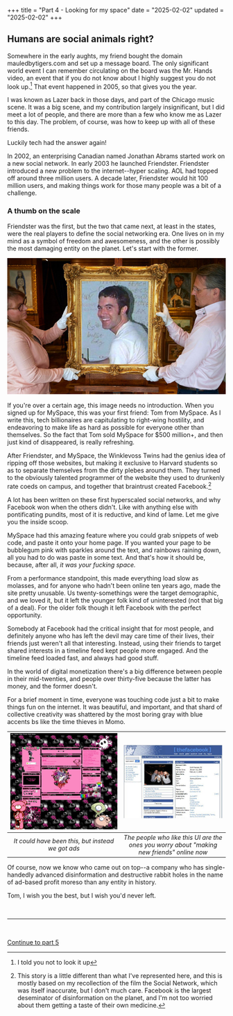 +++
title = "Part 4 - Looking for my space"
date = "2025-02-02"
updated = "2025-02-02"
+++

## Humans are social animals right?

Somewhere in the early aughts, my friend bought the domain mauledbytigers.com and set up a message board. 
The only significant world event I can remember circulating on the board was the Mr. Hands video, an event that if you do not know about I highly suggest you do not look up.[^5]
That event happened in 2005, so that gives you the year.

I was known as Lazer back in those days, and part of the Chicago music scene. 
It was a big scene, and my contribution largely insignificant, but I did meet a lot of people, and there are more than a few who know me as Lazer to this day.
The problem, of course, was how to keep up with all of these friends. 

Luckily tech had the answer again!

In 2002, an enterprising Canadian named Jonathan Abrams started work on a new social network.
In early 2003 he launched Friendster. 
Friendster introduced a new problem to the internet--hyper scaling. 
AOL had topped off around three million users.
A decade later, Friendster would hit 100 million users, and making things work for those many people was a bit of a challenge.

### A thumb on the scale

Friendster was the first, but the two that came next, at least in the states, were the real players to define the social networking era. 
One lives on in my mind as a symbol of freedom and awesomeness, and the other is possibly the most damaging entity on the planet.
Let's start with the former.

![The legendary picture of Tom from MySpace](./tom.jpg)

If you're over a certain age, this image needs no introduction.
When you signed up for MySpace, this was your first friend: Tom from MySpace.
As I write this, tech billionaires are capitulating to right-wing hostility, and endeavoring to make life as hard as possible for everyone other than themselves.
So the fact that Tom sold MySpace for $500 million+, and then just kind of disappeared, is really refreshing.

After Friendster, and MySpace, the Winklevoss Twins had the genius idea of ripping off those websites, but making it exclusive to Harvard students so as to separate themselves from the dirty plebes around them.
They turned to the obviously talented programmer of the website they used to drunkenly rate coeds on campus, and together that braintrust created Facebook.[^6]

A lot has been written on these first hyperscaled social networks, and why Facebook won when the others didn't.
Like with anything else with pontificating pundits, most of it is reductive, and kind of lame.
Let me give you the inside scoop.

MySpace had this amazing feature where you could grab snippets of web code, and paste it onto your home page. 
If you wanted your page to be bubblegum pink with sparkles around the text, and rainbows raining down, all you had to do was paste in some text.
And that's how it should be, because, after all, _it was your fucking space._

From a performance standpoint, this made everything load slow as molasses, and for anyone who hadn't been online ten years ago, made the site pretty unusable. 
Us twenty-somethings were the target demographic, and we loved it, but it left the younger folk kind of uninterested (not that big of a deal).
For the older folk though it left Facebook with the perfect opportunity.

Somebody at Facebook had the critical insight that for most people, and definitely anyone who has left the devil may care time of their lives, their friends just weren't all that interesting.
Instead, using their friends to target shared interests in a timeline feed kept people more engaged. 
And the timeline feed loaded fast, and always had good stuff.

In the world of digital monetization there's a big difference between people in their mid-twenties, and people over thirty-five because the latter has money, and the former doesn't. 

For a brief moment in time, everyone was touching code just a bit to make things fun on the internet. 
It was beautiful, and important, and that shard of collective creativity was shattered by the most boring gray with blue accents bs like the time thieves in Momo. 

| ![A meticulously curated black and pink themed MySpace page](./totally-rad.jpg) | ![facebook's garbage gray boring interface with some total chaches in a profile pic](./utter-garbage.jpg) |
|:--:|:--:|
| *It could have been this, but instead we got ads* | *The people who like this UI are the ones you worry about "making new friends" online now* |

Of course, now we know who came out on top--a company who has single-handedly advanced disinformation and destructive rabbit holes in the name of ad-based profit moreso than any entity in history. 

Tom, I wish you the best, but I wish you'd never left.

<br>

---------

<br>

[Continue to part 5](/posts/you_are_not_a_number/part-5)


[fbvduguid]: https://en.wikipedia.org/wiki/Facebook,_Inc._v._Duguid
[linktree]: https://www.adamenfroy.com/linktree-alternatives
[onion]: https://theonion.com/t-herman-zweibel-in-memoriam-1819583647/
[birthday]: https://en.wikipedia.org/wiki/Birthday_problem
[elwood]: https://en.wikipedia.org/wiki/Elwood_Edwards
[oauth]: https://www.rfc-editor.org/rfc/rfc5849
[dynamo]: https://www.allthingsdistributed.com/files/amazon-dynamo-sosp2007.pdf
[bitcoin]: https://bitcoin.org/bitcoin.pdf
[sim]: https://en.wikipedia.org/wiki/SIM_swap_scam
[investigation]: https://www.vice.com/en/article/fcc-propose-fines-verizon-att-sprint-tmobile-selling-location-data/
[oh-the-forties-were-a-looong-time-ago]: https://www.nationalgeographic.com/history/article/141207-world-war-advertising-consumption-anniversary-people-photography-culture
[flatiron]: https://en.wikipedia.org/wiki/Flat_Iron_Building_(Chicago)

[^5]: I told you not to look it up

[^6]: This story is a little different than what I've represented here, and this is mostly based on my recollection of the film the Social Network, which was itself inaccurate, but I don't much care. Facebook is the largest deseminator of disinformation on the planet, and I'm not too worried about them getting a taste of their own medicine.


